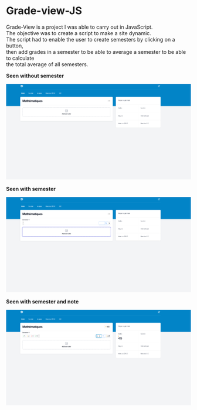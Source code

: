 # Grade-view-JS <Badge type="tip" text="Grade-View-JS" />

Grade-View is a project I was able to carry out in JavaScript.\
The objective was to create a script to make a site dynamic. \
The script had to enable the user to create semesters by clicking on a button, \
then add grades in a semester to be able to average a semester to be able to calculate \
the total average of all semesters.

**Seen without semester**

![without semester](../images/pointvu.png)


**Seen with semester**

![with semester](../images/viewsemester.png)



**Seen with semester and note**

![with note](../images/note.png)
